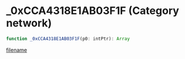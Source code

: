 # _0xCCA4318E1AB03F1F (Category network)

```js
function _0xCCA4318E1AB03F1F(p0: intPtr): Array
```

[filename](_0xCCA4318E1AB03F1F_m.md ':include')